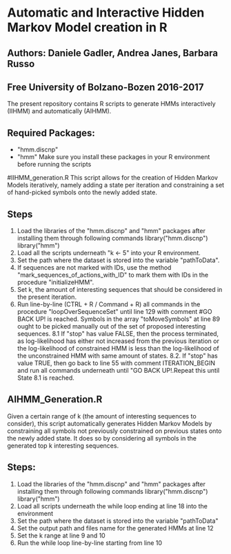 # Automatic and Interactive Hidden Markov Model creation in R
## Authors: Daniele Gadler, Andrea Janes, Barbara Russo
## Free University of Bolzano-Bozen 2016-2017


The present repository contains R scripts to generate HMMs interactively (IIHMM) and automatically (AIHMM).  

## Required Packages:
- "hmm.discnp"
- "hmm"
Make sure you install these packages in your R environment before running the scripts


#IIHMM_generation.R
This script allows for the creation of Hidden Markov Models iteratively, namely adding a state per iteration and constraining a set of hand-picked symbols onto the newly added state.

## Steps
1. Load the libraries of the "hmm.discnp" and "hmm" packages after installing them through following commands
library("hmm.discnp")
library("hmm")
2. Load all the scripts underneath "k <- 5" into your R environment.
3. Set the path where the dataset is stored into the variable "pathToData".
4. If sequences are not marked with IDs, use the method "mark_sequences_of_actions_with_ID" to mark them with IDs in the procedure "initializeHMM".
6. Set k, the amount of interesting sequences that should be considered in the present iteration.
7. Run line-by-line (CTRL + R / Command + R) all commands in the procedure "loopOverSequenceSet" until line 129 with comment	#GO BACK UP! is reached. Symbols in the array "toMoveSymbols" at line 89 ought to be picked manually out of the set of proposed interesting sequences.
8.1 If "stop" has value FALSE, then the process terminated, as log-likelihood has either not increased from the previous iteration or the log-likelihood of constrained HMM is less than the log-likelihood of the unconstrained HMM with same amount of states.
8.2. If "stop" has value TRUE, then go back to line 55 with comment ITERATION_BEGIN and run all commands underneath until "GO BACK UP!.Repeat this until State 8.1 is reached.

## AIHMM_Generation.R
Given a certain range of k (the amount of interesting sequences to consider), this script automatically generates Hidden Markov Models by constraining all symbols not previously constrained on previous states onto the newly added state. It does so by considering all symbols in the generated top k interesting sequences.

## Steps:
1. Load the libraries of the "hmm.discnp" and "hmm" packages after installing them through following commands
library("hmm.discnp")
library("hmm")
2. Load all scripts underneath the while loop ending at line 18 into the environment
3. Set the path where the dataset is stored into the variable "pathToData"
4. Set the output path and files name for the generated HMMs at line 12
5. Set the k range at line 9 and 10
5. Run the while loop line-by-line starting from line 10









